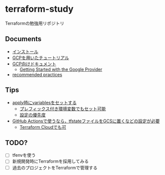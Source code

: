 # terraform-study

Terraformの勉強用リポジトリ

## Documents

- [インストール](https://learn.hashicorp.com/tutorials/terraform/install-cli)
- [GCPを用いたチュートリアル](https://learn.hashicorp.com/tutorials/terraform/google-cloud-platform-build)
- [GCP向けドキュメント](https://registry.terraform.io/providers/hashicorp/google/latest/docs)
  - [Getting Started with the Google Provider](https://registry.terraform.io/providers/hashicorp/google/latest/docs/guides/getting_started)
- [recommended practices](https://www.terraform.io/cloud-docs/guides/recommended-practices)

## Tips

- [apply時にvariablesをセットする](https://www.terraform.io/language/values/variables#variables-on-the-command-line)
  - [プレフィックス付き環境変数でもセット可能](https://www.terraform.io/language/values/variables#variables-on-the-command-line)
  - [設定の優先度](https://www.terraform.io/language/values/variables#variables-on-the-command-line)
- [GitHub Actionsで使うなら，tfstateファイルをGCSに置くなどの設定が必要](https://qiita.com/sand_bash/items/a3459c9a62d1c792ac2f)
  - [Terraform Cloudでも可](https://febc-yamamoto.hatenablog.jp/entry/2019/10/10/211831)

## TODO?

- [ ] tfenvを使う
- [ ] 新規開発時にTerraformを採用してみる
- [ ] 過去のプロジェクトをTerraformで管理する
